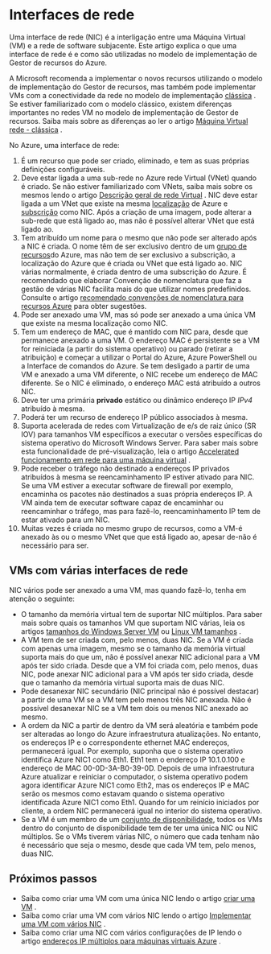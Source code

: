 <properties 
   pageTitle="Interfaces de rede | Microsoft Azure"
   description="Saiba mais sobre interfaces de rede Azure no Gestor de recursos do Azure."
   services="virtual-network"
   documentationCenter="na"
   authors="jimdial"
   manager="carmonm"
   editor=""
   tags="azure-resource-manager"
/>
<tags 
   ms.service="virtual-network"
   ms.devlang="na"
   ms.topic="article"
   ms.tgt_pltfrm="na"
   ms.workload="infrastructure-services"
   ms.date="09/23/2016"
   ms.author="jdial" />

# <a name="network-interfaces"></a>Interfaces de rede

Uma interface de rede (NIC) é a interligação entre uma Máquina Virtual (VM) e a rede de software subjacente. Este artigo explica o que uma interface de rede é e como são utilizadas no modelo de implementação de Gestor de recursos do Azure.

A Microsoft recomenda a implementar o novos recursos utilizando o modelo de implementação do Gestor de recursos, mas também pode implementar VMs com a conectividade da rede no modelo de implementação [clássica](virtual-network-ip-addresses-overview-classic.md) . Se estiver familiarizado com o modelo clássico, existem diferenças importantes no redes VM no modelo de implementação de Gestor de recursos. Saiba mais sobre as diferenças ao ler o artigo [Máquina Virtual rede - clássica](virtual-network-ip-addresses-overview-classic.md#differences-between-resource-manager-and-classic-deployments) .

No Azure, uma interface de rede:

1. É um recurso que pode ser criado, eliminado, e tem as suas próprias definições configuráveis.
2. Deve estar ligada a uma sub-rede no Azure rede Virtual (VNet) quando é criado. Se não estiver familiarizado com VNets, saiba mais sobre os mesmos lendo o artigo [Descrição geral de rede Virtual](virtual-networks-overview.md) . NIC deve estar ligada a um VNet que existe na mesma [localização](https://azure.microsoft.com/regions) de Azure e [subscrição](../azure-glossary-cloud-terminology.md#subscription) como NIC. Após a criação de uma imagem, pode alterar a sub-rede que está ligado ao, mas não é possível alterar VNet que está ligado ao.
3. Tem atribuído um nome para o mesmo que não pode ser alterado após a NIC é criada. O nome têm de ser exclusivo dentro de um [grupo de recursos](../azure-resource-manager/resource-group-overview.md#resource-groups)do Azure, mas não tem de ser exclusivo a subscrição, a localização do Azure que é criada ou VNet que está ligado ao. NIC várias normalmente, é criada dentro de uma subscrição do Azure. É recomendado que elaborar Convenção de nomenclatura que faz a gestão de várias NIC facilita mais do que utilizar nomes predefinidos. Consulte o artigo [recomendado convenções de nomenclatura para recursos Azure](../guidance/guidance-naming-conventions.md) para obter sugestões.
4. Pode ser anexado uma VM, mas só pode ser anexado a uma única VM que existe na mesma localização como NIC.
5. Tem um endereço de MAC, que é mantido com NIC para, desde que permanece anexado a uma VM. O endereço MAC é persistente se a VM for reiniciada (a partir do sistema operativo) ou parado (retirar a atribuição) e começar a utilizar o Portal do Azure, Azure PowerShell ou a Interface de comandos do Azure. Se tem desligado a partir de uma VM e anexado a uma VM diferente, o NIC recebe um endereço de MAC diferente. Se o NIC é eliminado, o endereço MAC está atribuído a outros NIC.
6. Deve ter uma primária **privado** estático ou dinâmico endereço IP *IPv4* atribuído à mesma.
8. Poderá ter um recurso de endereço IP público associados à mesma.
9. Suporta acelerada de redes com Virtualização de e/s de raiz único (SR IOV) para tamanhos VM específicos a executar o versões específicas do sistema operativo do Microsoft Windows Server. Para saber mais sobre esta funcionalidade de pré-visualização, leia o artigo [Accelerated funcionamento em rede para uma máquina virtual](virtual-network-accelerated-networking-powershell.md) .
10. Pode receber o tráfego não destinado a endereços IP privados atribuídos à mesma se reencaminhamento IP estiver ativado para NIC. Se uma VM estiver a executar software de firewall por exemplo, encaminha os pacotes não destinados a suas própria endereços IP. A VM ainda tem de executar software capaz de encaminhar ou reencaminhar o tráfego, mas para fazê-lo, reencaminhamento IP tem de estar ativado para um NIC.
11. Muitas vezes é criada no mesmo grupo de recursos, como a VM-é anexado às ou o mesmo VNet que que está ligado ao, apesar de-não é necessário para ser.

## <a name="vms-with-multiple-network-interfaces"></a>VMs com várias interfaces de rede

NIC vários pode ser anexado a uma VM, mas quando fazê-lo, tenha em atenção o seguinte:  

- O tamanho da memória virtual tem de suportar NIC múltiplos. Para saber mais sobre quais os tamanhos VM que suportam NIC várias, leia os artigos [tamanhos do Windows Server VM](../virtual-machines/virtual-machines-windows-sizes.md) ou [Linux VM tamanhos](../virtual-machines/virtual-machines-linux-sizes.md) .   
- A VM tem de ser criada com, pelo menos, duas NIC. Se a VM é criada com apenas uma imagem, mesmo se o tamanho da memória virtual suporta mais do que um, não é possível anexar NIC adicional para a VM após ter sido criada. Desde que a VM foi criada com, pelo menos, duas NIC, pode anexar NIC adicional para a VM após ter sido criada, desde que o tamanho da memória virtual suporta mais de duas NIC.  
- Pode desanexar NIC secundário (NIC principal não é possível destacar) a partir de uma VM se a VM tem pelo menos três NIC anexada. Não é possível desanexar NIC se a VM tem dois ou menos NIC anexado ao mesmo.  
- A ordem da NIC a partir de dentro da VM será aleatória e também pode ser alteradas ao longo do Azure infraestrutura atualizações. No entanto, os endereços IP e o correspondente ethernet MAC endereços, permanecerá igual. Por exemplo, suponha que o sistema operativo identifica Azure NIC1 como Eth1. Eth1 tem o endereço IP 10.1.0.100 e endereço de MAC 00-0D-3A-B0-39-0D. Depois de uma infraestrutura Azure atualizar e reiniciar o computador, o sistema operativo podem agora identificar Azure NIC1 como Eth2, mas os endereços IP e MAC serão os mesmos como estavam quando o sistema operativo identificada Azure NIC1 como Eth1. Quando for um reinício iniciados por cliente, a ordem NIC permanecerá igual no interior do sistema operativo.  
- Se a VM é um membro de um [conjunto de disponibilidade](../azure-glossary-cloud-terminology.md#availability-set), todos os VMs dentro do conjunto de disponibilidade tem de ter uma única NIC ou NIC múltiplos. Se o VMs tiverem várias NIC, o número que cada tenham não é necessário que seja o mesmo, desde que cada VM tem, pelo menos, duas NIC.

## <a name="next-steps"></a>Próximos passos

- Saiba como criar uma VM com uma única NIC lendo o artigo [criar uma VM](../virtual-machines/virtual-machines-windows-hero-tutorial.md) .
- Saiba como criar uma VM com vários NIC lendo o artigo [Implementar uma VM com vários NIC](virtual-network-deploy-multinic-arm-ps.md) .
- Saiba como criar uma NIC com vários configurações de IP lendo o artigo [endereços IP múltiplos para máquinas virtuais Azure](virtual-network-multiple-ip-addresses-powershell.md) .
